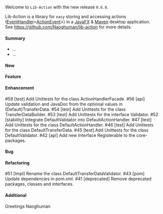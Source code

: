 Welcome to `Lib-Action` with the new release `0.6.0`.

Lib-Action is a library for `easy` storing and accessing actions ([EventHandler]&lt;[ActionEvent]&gt;) 
in a [JavaFX] &amp; [Maven] desktop application. See https://github.com/Naoghuman/lib-action 
for more details.



#### Summary
* ...
* ...



#### New



#### Feature



#### Enhancement
#58 [test] Add Unittests for the class ActionHandlerFacade.
#56 [api] Update validation and JavaDoc from the optional values in (Default)TransferData.
#54 [test] Add Unittests for the class TransferDataBuilder.
#53 [test] Add Unittests for the interface Validator.
#52 [stability] Integrate DefaultValidator into DefaultActionHandler.
#47 [test] Add Unittests for the class DefaultActionHandler.
#46 [test] Add Unittests for the class DefaultTransferData.
#45 [test] Add Unittests for the class DefaultValidator.
#42 [api] Add new Interface Registerable to the core-packages.



#### Bug



#### Refactoring
#51 [Impl] Rename the class DefaultTransferDataValidator. 
#43 [pom] Update dependencies in pom.xml.
#41 [deprecated] Remove deprecated packages, classes and interfaces.



#### Additional



Greetings
Naoghuman



[//]: # (Issues which will be integrated in this release)



[//]: # (Links)
[ActionEvent]:http://docs.oracle.com/javase/8/javafx/api/javafx/event/ActionEvent.html
[EventHandler]:http://docs.oracle.com/javase/8/javafx/api/javafx/event/EventHandler.html
[JavaFX]:http://docs.oracle.com/javase/8/javase-clienttechnologies.htm
[Maven]:http://maven.apache.org/
